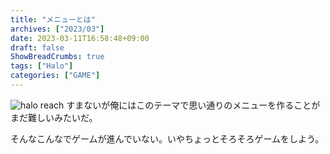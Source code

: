 ```yaml
---
title: "メニューとは"
archives: ["2023/03"]
date: 2023-03-11T16:58:48+09:00
draft: false
ShowBreadCrumbs: true
tags: ["Halo"]
categories: ["GAME"]
---
```

![halo reach](/img/img02.jpg)
すまないが俺にはこのテーマで思い通りのメニューを作ることがまだ難しいみたいだ。

そんなこんなでゲームが進んでいない。いやちょっとそろそろゲームをしよう。
